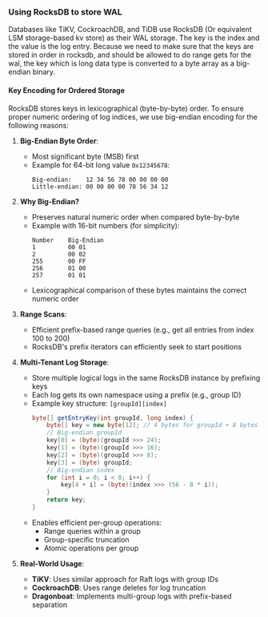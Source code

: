 ### Using RocksDB to store WAL

Databases like TiKV, CockroachDB, and TiDB use RocksDB 
(Or equivalent LSM storage-based kv store) as their WAL storage. 
The key is the index and the value is the log entry.
Because we need to make sure that the keys are 
stored in order in rocksdb, and should be allowed to do range
gets for the wal, the key which is long data type
is converted to a byte array as a big-endian binary.

#### Key Encoding for Ordered Storage

RocksDB stores keys in lexicographical (byte-by-byte) order. To ensure proper numeric ordering of log indices, we use big-endian encoding for the following reasons:

1. **Big-Endian Byte Order**:
    - Most significant byte (MSB) first
    - Example for 64-bit long value `0x12345678`:
      ```
      Big-endian:    12 34 56 78 00 00 00 00
      Little-endian: 00 00 00 00 78 56 34 12
      ```

2. **Why Big-Endian?**
    - Preserves natural numeric order when compared byte-by-byte
    - Example with 16-bit numbers (for simplicity):
      ```
      Number    Big-Endian
      1         00 01
      2         00 02
      255       00 FF
      256       01 00
      257       01 01
      ```
    - Lexicographical comparison of these bytes maintains the correct numeric order

3. **Range Scans**:
    - Efficient prefix-based range queries (e.g., get all entries from index 100 to 200)
    - RocksDB's prefix iterators can efficiently seek to start positions


5. **Multi-Tenant Log Storage**:
    - Store multiple logical logs in the same RocksDB instance by prefixing keys
    - Each log gets its own namespace using a prefix (e.g., group ID)
    - Example key structure: `[groupId][index]`
      ```java
      byte[] getEntryKey(int groupId, long index) {
          byte[] key = new byte[12]; // 4 bytes for groupId + 8 bytes for index
          // Big-endian groupId
          key[0] = (byte)(groupId >>> 24);
          key[1] = (byte)(groupId >>> 16);
          key[2] = (byte)(groupId >>> 8);
          key[3] = (byte) groupId;
          // Big-endian index
          for (int i = 0; i < 8; i++) {
              key[4 + i] = (byte)(index >>> (56 - 8 * i));
          }
          return key;
      }
      ```
    - Enables efficient per-group operations:
        - Range queries within a group
        - Group-specific truncation
        - Atomic operations per group

6. **Real-World Usage**:
    - **TiKV**: Uses similar approach for Raft logs with group IDs
    - **CockroachDB**: Uses range deletes for log truncation
    - **Dragonboat**: Implements multi-group logs with prefix-based separation